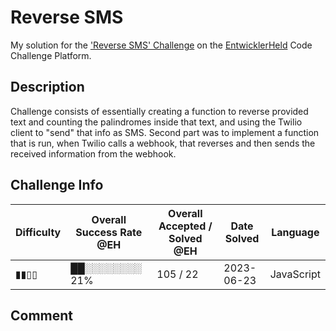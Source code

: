 # Reverse SMS

My solution for the ['Reverse SMS' Challenge](https://platform.entwicklerheld.de/challenge/reverse-sms?technology=JavaScript) on the [EntwicklerHeld](https://platform.entwicklerheld.de/) Code Challenge Platform.

## Description
Challenge consists of essentially creating a function to reverse provided text and counting the palindromes inside that text, and using the Twilio client to "send" that info as SMS. Second part was to implement a function that is run, when Twilio calls a webhook, that reverses and then sends the received information from the webhook.

## Challenge Info
Difficulty | Overall Success Rate @EH | Overall Accepted / Solved @EH | Date Solved | Language
---|---|---|---|---|
▮▮▯▯ | ██░░░░░░░░ 21% | 105 / 22 | 2023-06-23 | JavaScript

## Comment
